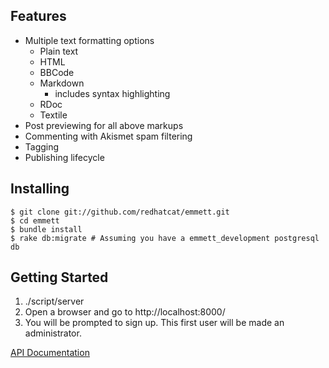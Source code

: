 Features
--------

* Multiple text formatting options
    * Plain text
    * HTML
    * BBCode
    * Markdown
        * includes syntax highlighting
    * RDoc
    * Textile
* Post previewing for all above markups
* Commenting with Akismet spam filtering
* Tagging
* Publishing lifecycle

Installing
----------

    $ git clone git://github.com/redhatcat/emmett.git
    $ cd emmett
    $ bundle install
    $ rake db:migrate # Assuming you have a emmett_development postgresql db

Getting Started
---------------

1. ./script/server
2. Open a browser and go to http://localhost:8000/
3. You will be prompted to sign up.  This first user will be made an administrator.

[API Documentation](http://redhatcat.github.com/emmett)
